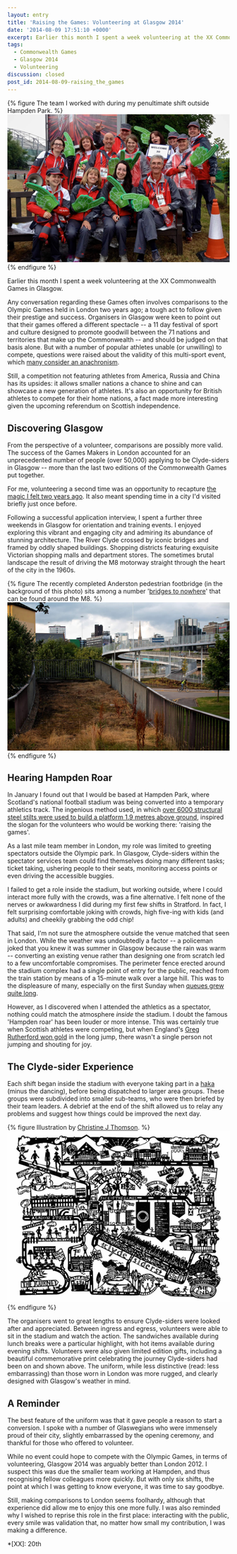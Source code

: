 ```yaml
---
layout: entry
title: 'Raising the Games: Volunteering at Glasgow 2014'
date: '2014-08-09 17:51:10 +0000'
excerpt: Earlier this month I spent a week volunteering at the XX Commonwealth Games in Glasgow.
tags:
  - Commonwealth Games
  - Glasgow 2014
  - Volunteering
discussion: closed
post_id: 2014-08-09-raising_the_games
---
```

{% figure The team I worked with during my penultimate shift outside Hampden Park. %}
![](/assets/images/2014/08/raising_the_games.jpg)
{% endfigure %}

Earlier this month I spent a week volunteering at the XX Commonwealth Games in Glasgow.

Any conversation regarding these Games often involves comparisons to the Olympic Games held in London two years ago; a tough act to follow given their prestige and success. Organisers in Glasgow were keen to point out that their games offered a different spectacle -- a 11 day festival of sport and culture designed to promote goodwill between the 71 nations and territories that make up the Commonwealth -- and should be judged on that basis alone. But with a number of popular athletes unable (or unwilling) to compete, questions were raised about the validity of this multi-sport event, which [many consider an anachronism][1].

Still, a competition not featuring athletes from America, Russia and China has its upsides: it allows smaller nations a chance to shine and can showcase a new generation of athletes. It's also an opportunity for British athletes to compete for their home nations, a fact made more interesting given the upcoming referendum on Scottish independence.

## Discovering Glasgow
From the perspective of a volunteer, comparisons are possibly more valid. The success of the Games Makers in London accounted for an unprecedented number of people (over 50,000) applying to be Clyde-siders in Glasgow -- more than the last two editions of the Commonwealth Games put together.

For me, volunteering a second time was an opportunity to recapture [the magic I felt two years ago][2]. It also meant spending time in a city I'd visited briefly just once before.

Following a successful application interview, I spent a further three weekends in Glasgow for orientation and training events. I enjoyed exploring this vibrant and engaging city and admiring its abundance of stunning architecture. The River Clyde crossed by iconic bridges and framed by oddly shaped buildings. Shopping districts featuring exquisite Victorian shopping malls and department stores. The sometimes brutal landscape the result of driving the M8 motorway straight through the heart of the city in the 1960s.

{% figure The recently completed Anderston pedestrian footbridge (in the background of this photo) sits among a number '<a href="https://en.wikipedia.org/wiki/M8_Bridge_to_Nowhere">bridges to nowhere</a>' that can be found around the M8. %}
![](/assets/images/2014/08/bridge-to-nowhere.jpg)
{% endfigure %}

## Hearing Hampden Roar
In January I found out that I would be based at Hampden Park, where Scotland's national football stadium was being converted into a temporary athletics track. The ingenious method used, in which [over 6000 structural steel stilts were used to build a platform 1.9 metres above ground][4], inspired the slogan for the volunteers who would be working there: 'raising the games'.

As a last mile team member in London, my role was limited to greeting spectators outside the Olympic park. In Glasgow, Clyde-siders within the spectator services team could find themselves doing many different tasks; ticket taking, ushering people to their seats, monitoring access points or even driving the accessible buggies.

I failed to get a role inside the stadium, but working outside, where I could interact more fully with the crowds, was a fine alternative. I felt none of the nerves or awkwardness I did during my first few shifts in Stratford. In fact, I felt surprising comfortable joking with crowds, high five-ing with kids (and adults) and cheekily grabbing the odd chip!

That said, I'm not sure the atmosphere outside the venue matched that seen in London. While the weather was undoubtedly a factor -- a policeman joked that you knew it was summer in Glasgow because the rain was warm -- converting an existing venue rather than designing one from scratch led to a few uncomfortable compromises. The perimeter fence erected around the stadium complex had a single point of entry for the public, reached from the train station by means of a 15-minute walk over a large hill. This was to the displeasure of many, especially on the first Sunday when [queues grew quite long][5].

However, as I discovered when I attended the athletics as a spectator, nothing could match the atmosphere _inside_ the stadium. I doubt the famous 'Hampden roar' has been louder or more intense. This was certainly true when Scottish athletes were competing, but when England's [Greg Rutherford won gold][6] in the long jump, there wasn't a single person not jumping and shouting for joy.

## The Clyde-sider Experience
Each shift began inside the stadium with everyone taking part in a [haka][7] (minus the dancing), before being dispatched to larger area groups. These groups were subdivided into smaller sub-teams, who were then briefed by their team leaders. A debrief at the end of the shift allowed us to relay any problems and suggest how things could be improved the next day.

{% figure Illustration by <a href="http://thepapercutartist.com/">Christine J Thomson</a>. %}
![](/assets/images/2014/08/clydesiders-papercut.png)
{% endfigure %}

The organisers went to great lengths to ensure Clyde-siders were looked after and appreciated. Between ingress and egress, volunteers were able to sit in the stadium and watch the action. The sandwiches available during lunch breaks were a particular highlight, with hot items available during evening shifts. Volunteers were also given limited edition gifts, including a beautiful commemorative print celebrating the journey Clyde-siders had been on and shown above. The uniform, while less distinctive (read: less embarrassing) than those worn in London was more rugged, and clearly designed with Glasgow's weather in mind. 

## A Reminder
The best feature of the uniform was that it gave people a reason to start a conversion. I spoke with a number of Glaswegians who were immensely proud of their city, slightly embarrassed by the opening ceremony, and thankful for those who offered to volunteer.

While no event could hope to compete with the Olympic Games, in terms of volunteering, Glasgow 2014 was arguably better than London 2012. I suspect this was due the smaller team working at Hampden, and thus recognising fellow colleagues more quickly. But with only six shifts, the point at which I was getting to know everyone, it was time to say goodbye.

Still, making comparisons to London seems foolhardy, although that experience did allow me to enjoy this one more fully. I was also reminded why I wished to reprise this role in the first place: interacting with the public, every smile was validation that, no matter how small my contribution, I was making a difference.

[1]: https://www.youtube.com/watch?v=-Aj3KZa1ZCM
[2]: /2012/09/games_maker/
[3]: https://en.wikipedia.org/wiki/M8_Bridge_to_Nowhere
[4]: https://www.youtube.com/watch?v=ErHDa6yNW_I
[5]: http://www.bbc.co.uk/news/uk-scotland-28513536
[6]: http://www.bbc.co.uk/sport/0/commonwealth-games/28563648
[7]: https://en.wikipedia.org/wiki/Haka
[8]: http://thepapercutartist.com/

*[XX]: 20th
